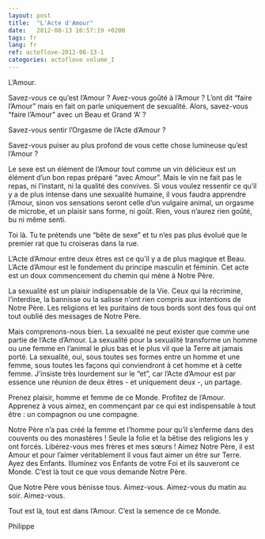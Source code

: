 ```yaml
---
layout: post
title:  "L'Acte d'Amour"
date:   2012-08-13 10:57:19 +0200
tags: fr
lang: fr
ref: actoflove-2012-08-13-1
categories: actoflove volume_I
---
```

L’Amour.

Savez-vous ce qu’est l’Amour ? Avez-vous goûté à l’Amour ? L’ont dit “faire l’Amour” mais en fait on parle uniquement de sexualité. Alors, savez-vous “faire l’Amour” avec un Beau et Grand ‘A’ ?

Savez-vous sentir l’Orgasme de l’Acte d’Amour ?

Savez-vous puiser au plus profond de vous cette chose lumineuse qu’est l’Amour ?

Le sexe est un élément de l’Amour tout comme un vin délicieux est un élément d’un bon repas préparé “avec Amour”. Mais le vin ne fait pas le repas, ni l’instant, ni la qualité des convives.
Si vous voulez ressentir ce qu’il y a de plus intense dans une sexualité humaine, il vous faudra apprendre l’Amour, sinon vos sensations seront celle d’un vulgaire animal, un orgasme de microbe, et un plaisir sans forme, ni goût. Rien, vous n’aurez rien goûté, bu ni même senti.

Toi là. Tu te prétends une “bête de sexe” et tu n’es pas plus évolué que le premier rat que tu croiseras dans la rue.

L’Acte d’Amour entre deux êtres est ce qu’il y a de plus magique et Beau. L’Acte d’Amour est le fondement du principe masculin et féminin. Cet acte est un doux commencement du chemin qui mène à Notre Père.

La sexualité est un plaisir indispensable de la Vie. Ceux qui la récrimine, l’interdise, la bannisse ou la salisse n’ont rien compris aux intentions de Notre Père. Les religions et les puritains de tous bords sont des fous qui ont tout oublié des messages de Notre Père.

Mais comprenons-nous bien. La sexualité ne peut exister que comme une partie de l’Acte d’Amour. La sexualité pour la sexualité transforme un homme ou une femme en l’animal le plus bas et le plus vil que la Terre ait jamais porté.
La sexualité, oui, sous toutes ses formes entre un homme et une femme, sous toutes les façons qui conviendront à cet homme et à cette femme. J’insiste très lourdement sur le “et”, car l’Acte d’Amour est par essence une réunion de deux êtres - et uniquement deux -, un partage.

Prenez plaisir, homme et femme de ce Monde. Profitez de l’Amour. Apprenez à vous aimez, en commençant par ce qui est indispensable à tout être : un compagnon ou une compagne.

Notre Père n’a pas créé la femme et l’homme pour qu’il s’enferme dans des couvents ou des monastères ! Seule la folie et la bêtise des religions les y ont forcés. Libérez-vous mes frères et mes sœurs ! Aimez Notre Père, il est Amour et pour l’aimer véritablement il vous faut aimer un être sur Terre. Ayez des Enfants. Illuminez vos Enfants de votre Foi et ils sauveront ce Monde. C’est là tout ce que vous demande Notre Père.

Que Notre Père vous bénisse tous. Aimez-vous. Aimez-vous du matin au soir. Aimez-vous.

Tout est là, tout est dans l’Amour. C’est la semence de ce Monde.

Philippe

<!-- 
Ce(tte) œuvre est mise à disposition selon les termes de la Licence Creative Commons Attribution - Pas d’Utilisation Commerciale 4.0 International.
-->